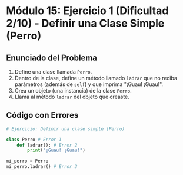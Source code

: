 # Módulo 15: Ejercicio 1 (Dificultad  2/10) - Definir una Clase Simple (Perro)

## Enunciado del Problema

1.  Define una clase llamada `Perro`.
2.  Dentro de la clase, define un método llamado `ladrar` que no reciba parámetros (además de `self`) y que imprima "¡Guau! ¡Guau!".
3.  Crea un objeto (una instancia) de la clase `Perro`.
4.  Llama al método `ladrar` del objeto que creaste.

## Código con Errores

```python
# Ejercicio: Definir una clase simple (Perro)

class Perro # Error 1
    def ladrar(): # Error 2
        print("¡Guau! ¡Guau!")

mi_perro = Perro
mi_perro.ladrar() # Error 3
```
